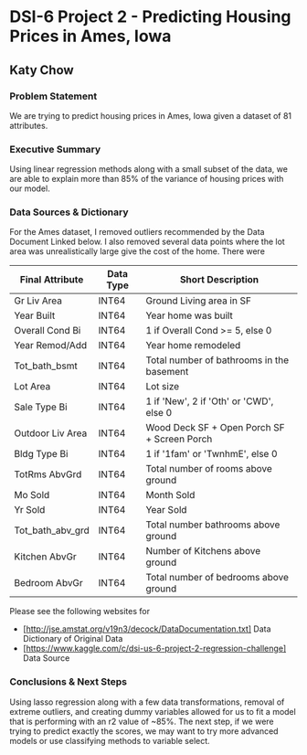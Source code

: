 # DSI-6 Project 2 - Predicting Housing Prices in Ames, Iowa

## Katy Chow

### Problem Statement
We are trying to predict housing prices in Ames, Iowa given a dataset of 81 attributes.

### Executive Summary
Using linear regression methods along with a small subset of the data, we are able to explain more than 85% of the variance of housing prices with our model.  

### Data Sources & Dictionary
For the Ames dataset, I removed outliers recommended by the Data Document Linked below.  I also removed several data points where the lot area was unrealistically large give the cost of the home.  There were 


|Final Attribute | Data Type | Short Description |
|---|---|---|
|Gr Liv Area|INT64| Ground Living area in SF |
|Year Built|INT64| Year home was built |
|Overall Cond Bi|INT64| 1 if Overall Cond >= 5, else 0 |
|Year Remod/Add|INT64| Year home remodeled |
|Tot_bath_bsmt|INT64| Total number of bathrooms in the basement |
|Lot Area|INT64| Lot size |
|Sale Type Bi|INT64| 1 if 'New', 2 if 'Oth' or 'CWD', else 0 |
|Outdoor Liv Area|INT64| Wood Deck SF + Open Porch SF + Screen Porch|
|Bldg Type Bi|INT64| 1 if '1fam' or 'TwnhmE', else 0|
|TotRms AbvGrd|INT64| Total number of rooms above ground |
|Mo Sold|INT64| Month Sold |
|Yr Sold|INT64| Year Sold|
|Tot_bath_abv_grd|INT64| Total number bathrooms above ground |
|Kitchen AbvGr|INT64| Number of Kitchens above ground |
|Bedroom AbvGr|INT64| Total number of bedrooms above ground |


Please see the following websites for 
* [http://jse.amstat.org/v19n3/decock/DataDocumentation.txt] Data Dictionary of Original Data
* [https://www.kaggle.com/c/dsi-us-6-project-2-regression-challenge] Data Source
        
### Conclusions & Next Steps
Using lasso regression along with a few data transformations, removal of extreme outliers, and creating dummy variables allowed for us to fit a model that is performing with an r2 value of ~85%.  The next step, if we were trying to predict exactly the scores, we may want to try more advanced models or use classifying methods to variable select.  
